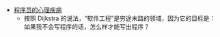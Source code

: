 - [程序员的心理疾病](https://www.yinwang.org/blog-cn/2014/02/09/programmer-mental)
	- 按照 Dijkstra 的说法，“软件工程”是穷途末路的领域，因为它的目标是：如果我不会写程序的话，怎么样才能写出程序？